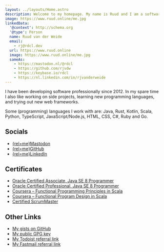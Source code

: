 ```yaml
---
layout: ../layouts/Home.astro
description: Welcome to my homepage. My name is Ruud and I am a software developer from Nĳmegen, the Netherlands.
image: https://www.ruud.online/me.jpg
linkedData:
  '@context': http://schema.org
  '@type': Person
  name: Ruud van der Weide
  email:
    - rj@rdcl.dev
  url: https://www.ruud.online
  image: https://www.ruud.online/me.jpg
  sameAs:
    - https://mastodon.nl/@rdcl
    - https://github.com/rjvdw
    - https://keybase.io/rdcl
    - https://nl.linkedin.com/in/rjvanderweide
---
```


I have been developing software professionally since 2012.
In my spare time I also like working on side projects, learning new programming languages, and trying out new web frameworks.

Some (programming) languages I work with are: Java, Rust, Kotlin, Scala, Python, TypeScript, JavaScript/Node.js, HTML, CSS, C#, Ruby and Go.

## Socials

- [{rel=me}Mastodon](https://mastodon.nl/@rdcl)
- [{rel=me}GitHub](https://github.com/rjvdw)
- [{rel=me}LinkedIn](https://nl.linkedin.com/in/rjvanderweide)

## Certificates

- [Oracle Certified Associate, Java SE 8 Programmer](https://www.credly.com/earner/earned/badge/8d179b16-64b2-4abe-8978-319ed8d40483)
- [Oracle Certified Professional, Java SE 8 Programmer](https://www.credly.com/earner/earned/badge/5087e8f9-d41d-453b-b16e-6fed220f3b0d)
- [Coursera – Functional Programming Principles in Scala](https://www.coursera.org/account/accomplishments/verify/7L9QPDZF4ESV)
- [Coursera – Functional Program Design in Scala](https://www.coursera.org/account/accomplishments/verify/DGTMN79P7VWJ)
- [Certified ScrumMaster](https://bcert.me/skkgftvcl)

## Other Links

- [My gists on GitHub](https://gist.github.com/rjvdw)
- [My public GPG key](/0AE37E45.asc)
- [My Todoist referral link](https://todoist.com/r/ruud_van_der_weide_amadng)
- [My Fastmail referral link](https://ref.fm/u10211109)
